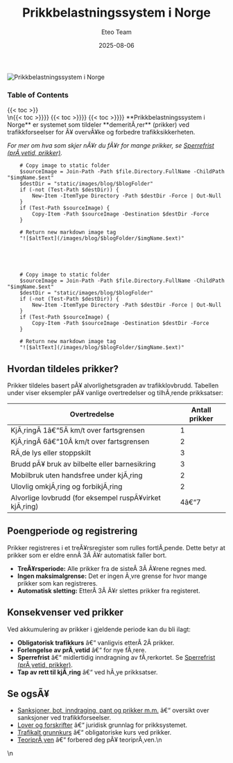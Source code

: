 ﻿---
title: "Prikkbelastningssystem i Norge"
date: 2025-08-06
draft: false
author: "Eteo Team"
description: "En komplett guide til prikkbelastningssystemet i Norge. Lær om hvordan prikker gis, registreres og påvirker førerkortet ditt."
categories: ["Driving Theory"]
tags: ["driving", "theory", "safety"]
featured_image: "/images/blog/prikkbelastningssystem/prikkbelastningssystem-image.svg"
---

<div class="blog-content">
  <div class="featured-image">
    <img src="/images/blog/prikkbelastningssystem/prikkbelastningssystem-image.svg" alt="Prikkbelastningssystem i Norge" class="img-fluid rounded">
  </div>

  <div class="toc-container mt-4 mb-4">
    <h3>Table of Contents</h3>
    {{< toc >}}
  </div>

  <div class="blog-body">\n{{< toc >}}}}
{{< toc >}}}}
{{< toc >}}}}
**Prikkbelastningssystem i Norge** er systemet som tildeler **demeritÃ¸rer** (prikker) ved trafikkforseelser for Ã¥ overvÃ¥ke og forbedre trafikksikkerheten.

*For mer om hva som skjer nÃ¥r du fÃ¥r for mange prikker, se [Sperrefrist (prÃ¸vetid, prikker)](/blogs/teori/sperrefrist-provetid-prikker "Sperrefrist (prÃ¸vetid, prikker) - konsekvenser ved akkumulering av prikker").*


        
        
        # Copy image to static folder
        $sourceImage = Join-Path -Path $file.Directory.FullName -ChildPath "$imgName.$ext"
        $destDir = "static/images/blog/$blogFolder"
        if (-not (Test-Path $destDir)) {
            New-Item -ItemType Directory -Path $destDir -Force | Out-Null
        }
        if (Test-Path $sourceImage) {
            Copy-Item -Path $sourceImage -Destination $destDir -Force
        }
        
        # Return new markdown image tag
        "![$altText](/images/blog/$blogFolder/$imgName.$ext)"
    


        
        
        # Copy image to static folder
        $sourceImage = Join-Path -Path $file.Directory.FullName -ChildPath "$imgName.$ext"
        $destDir = "static/images/blog/$blogFolder"
        if (-not (Test-Path $destDir)) {
            New-Item -ItemType Directory -Path $destDir -Force | Out-Null
        }
        if (Test-Path $sourceImage) {
            Copy-Item -Path $sourceImage -Destination $destDir -Force
        }
        
        # Return new markdown image tag
        "![$altText](/images/blog/$blogFolder/$imgName.$ext)"
    

## Hvordan tildeles prikker?

Prikker tildeles basert pÃ¥ alvorlighetsgraden av trafikklovbrudd. Tabellen under viser eksempler pÃ¥ vanlige overtredelser og tilhÃ¸rende prikksatser:

| Overtredelse                                                | Antall prikker |
|-------------------------------------------------------------|---------------|
| KjÃ¸ringÂ 1â€“5Â km/t over fartsgrensen                           | 1             |
| KjÃ¸ringÂ 6â€“10Â km/t over fartsgrensen                          | 2             |
| RÃ¸de lys eller stoppskilt                                   | 3             |
| Brudd pÃ¥ bruk av bilbelte eller barnesikring                 | 3             |
| Mobilbruk uten handsfree under kjÃ¸ring                       | 2             |
| Ulovlig omkjÃ¸ring og forbikjÃ¸ring                            | 2             |
| Alvorlige lovbrudd (for eksempel ruspÃ¥virket kjÃ¸ring)        | 4â€“7           |

## Poengperiode og registrering

Prikker registreres i et treÃ¥rsregister som rulles fortlÃ¸pende. Dette betyr at prikker som er eldre ennÂ 3Â Ã¥r automatisk faller bort.

- **TreÃ¥rsperiode:** Alle prikker fra de sisteÂ 3Â Ã¥rene regnes med.
- **Ingen maksimalgrense:** Det er ingen Ã¸vre grense for hvor mange prikker som kan registreres.
- **Automatisk sletting:** EtterÂ 3Â Ã¥r slettes prikker fra registeret.

## Konsekvenser ved prikker

Ved akkumulering av prikker i gjeldende periode kan du bli ilagt:

* **Obligatorisk trafikkurs** â€“ vanligvis etterÂ 2Â prikker.
* **Forlengelse av prÃ¸vetid** â€“ for nye fÃ¸rere.
* **Sperrefrist** â€“ midlertidig inndragning av fÃ¸rerkortet. Se [Sperrefrist (prÃ¸vetid, prikker)](/blogs/teori/sperrefrist-provetid-prikker "Sperrefrist (prÃ¸vetid, prikker) - konsekvenser ved akkumulering av prikker").
* **Tap av rett til kjÃ¸ring** â€“ ved hÃ¸ye prikksatser.

## Se ogsÃ¥

* [Sanksjoner, bot, inndraging, pant og prikker m.m.](/blogs/teori/sanksjoner-bot-inndraging-pant-prikker "Sanksjoner, bot, inndraging, pant og prikker") â€“ oversikt over sanksjoner ved trafikkforseelser.
* [Lover og forskrifter](/blogs/teori/lover-og-forskrifter "Lover og forskrifter - Oversikt over norske trafikklover og forskrifter") â€“ juridisk grunnlag for prikksystemet.
* [Trafikalt grunnkurs](/blogs/teori/trafikalt-grunnkurs "Trafikalt grunnkurs - Obligatorisk kurs for fÃ¸rerkort klasse B") â€“ obligatoriske kurs ved prikker.
* [TeoriprÃ¸ven](/blogs/teori/teoriproven "TeoriprÃ¸ven - alt du trenger Ã¥ vite for Ã¥ bestÃ¥ teoriprÃ¸ven") â€“ forbered deg pÃ¥ teoriprÃ¸ven.\n  </div>\n</div>